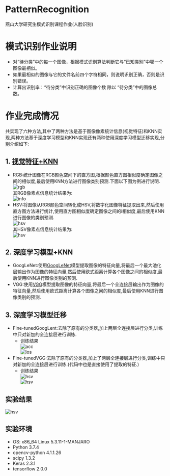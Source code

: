 # PatternRecognition
燕山大学研究生模式识别课程作业(人脸识别)
# 模式识别作业说明
- 对“待分类”中的每一个图像，根据模式识别算法判断它与“已知类别”中哪一个图像最相似。
- 如果最相似的图像与它的文件名前四个字符相同，则说明识别正确，否则是识别错误。
- 计算出识别率：“待分类”中识别正确的图像个数 除以 “待分类”中的图像总数。
# 作业完成情况
共实现了六种方法,其中了两种方法是基于图像像素统计信息(视觉特征)和KNN实现,两种方法基于深度学习模型和KNN实现还有两种使用深度学习模型迁移实现,分别介绍如下:
## 1. [视觉特征+KNN](https://blog.csdn.net/wsp_1138886114/article/details/80660014#RGBHSVLab_41)
- RGB:统计图像在RGB颜色空间下的直方图,根据颜色直方图相似度确定图像之间的相似度,最后使用KNN方法进行图像类别预测.下面以下图为例进行说明.<br>
![rgb](./ResultPictures/rgb.jpg)<br>
其RGB像素点信息统计结果为:<br>
![info](./ResultPictures/hist.jpg)<br>
- HSV:将图像从RGB颜色空间转化成HSV,将数字化图像特征提取出来,然后使用直方图方法进行统计,使用直方图相似度确定图像之间的i相似度,最后使用KNN进行图像的类别预测.<br>
![hsv](./ResultPictures/img-hsv.jpg)<br>
其HSV像素点信息统计结果为:<br>
![hsv](./ResultPictures/hsv.jpg)<br>
## 2. 深度学习模型+KNN
- GoogLeNet:使用[GoogLeNet](https://blog.csdn.net/qq_38906523/article/details/80061075)模型提取图像的特征向量,将最后一个最大池化层输出作为图像的特征向量,然后使用欧式距离计算各个图像之间的相似度,最后使用KNN进行图像类别的预测.
- VGG:使用[VGG](https://www.jianshu.com/p/1b37890989a9)模型提取图像的特征向量,将最后一个全连接层输出作为图像的特征向量,然后使用欧式距离计算各个图像之间的相似度,最后使用KNN进行图像类别的预测.

## 3. 深度学习模型迁移
- Fine-tunedGoogLent:去除了原有的分类器,加上两层全连接层进行分类,训练中只对新加的全连接层进行训练.
    - 训练结果<br>
    ![acc](./ResultPictures/googlenet-acc.png)<br>
    ![los](./ResultPictures/googlenet-los.png)<br>
- Fine-tunedVGG:去除了原有的分类器,加上了两层全连接层进行分类,训练中只对新加的全连接层进行训练.(代码中也是直接使用了提取的特征.)
     - 训练结果<br>
    ![hsv](./ResultPictures/vgg-acc.png)<br>
    ![hsv](./ResultPictures/vgg-los.png)<br>
## 实验结果
![hsv](./ResultPictures/result.png)<br>

## 实验环境
- OS: x86_64 Linux 5.3.11-1-MANJARO
- Python 3.7.4
- opencv-python  4.1.1.26
- scipy 1.3.2 
- Keras 2.3.1  
- tensorflow 2.0.0
